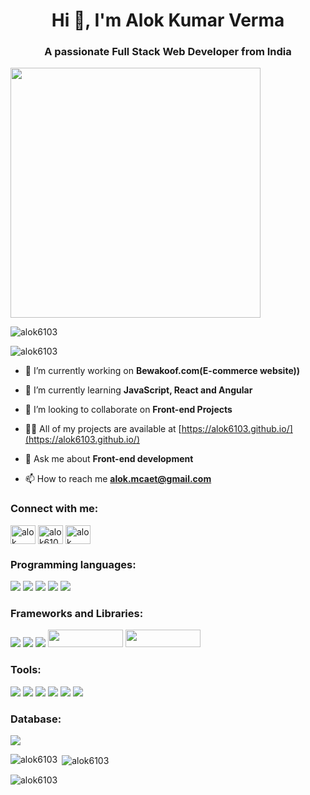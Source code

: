 
<h1 align="center">Hi 👋, I'm Alok Kumar Verma</h1>
<h3 align="center">A passionate Full Stack Web Developer from India</h3>
<img align="right alt="Coding" width="400"  src="https://i.pinimg.com/originals/85/04/77/850477fed08bfe98598082bcd309ce70.gif" />

<p align="left"> <img src="https://komarev.com/ghpvc/?username=alok6103&label=Profile%20views&color=0e75b6&style=flat" alt="alok6103" /> </p>

<p align="left"> <img src="https://github-profile-trophy.vercel.app/?username=alok6103&theme=onestar" alt="alok6103" /></a> </p>

- 🔭 I’m currently working on **Bewakoof.com(E-commerce website))**

- 🌱 I’m currently learning **JavaScript, React and Angular**

- 👯 I’m looking to collaborate on **Front-end Projects**

- 👨‍💻 All of my projects are available at [https://alok6103.github.io/](https://alok6103.github.io/)

- 💬 Ask me about **Front-end development**

- 📫 How to reach me **alok.mcaet@gmail.com**

<h3 align="left">Connect with me:</h3>
<p align="left">
<a href="https://www.linkedin.com/in/alok-kumar-verma-2b4b43158/" target="blank"><img align="center" src="http://pngimg.com/uploads/linkedIn/linkedIn_PNG8.png" alt="alok kumar verma" height="30" width="40" /></a>
<a href="https://codesandbox.io/u/ALOK6103" target="blank"><img align="center" src="https://tse4.mm.bing.net/th?id=OIP.c-7me3f5rDfyn09FEOfxJgHaD4&pid=Api&P=0" alt="alok6103" height="30" width="40" /></a>
<a href="https://www.facebook.com/alok.verma.96/" target="blank"><img align="center" src="https://tse1.mm.bing.net/th?id=OIP.Ua5AXhtGRgPuisZVmetclQHaFL&pid=Api&rs=1&c=1&qlt=95&w=150&h=105" alt="alok verma" height="30" width="40" /></a>
</p>

<h3 align="left">Programming languages:</h3>
<p>
  <img src="https://img.shields.io/badge/HTML5-E34F26?style=for-the-badge&logo=html5&logoColor=white" />
  <img src="https://img.shields.io/badge/CSS3-1572B6?style=for-the-badge&logo=css3&logoColor=white" />
  <img src="https://img.shields.io/badge/JavaScript-323330?style=for-the-badge&logo=javascript&logoColor=F7DF1E" />
  <img src="https://img.shields.io/badge/TypeScript-007ACC?style=for-the-badge&logo=typescript&logoColor=white" />
  <img src="https://img.shields.io/badge/json-5E5C5C?style=for-the-badge&logo=json&logoColor=white" />
</p>

<h3 align="left">Frameworks and Libraries:</h3>
<p>
  <img src="https://img.shields.io/badge/Node.js-339933?style=for-the-badge&logo=nodedotjs&logoColor=white" />
  <img src="https://img.shields.io/badge/React-20232A?style=for-the-badge&logo=react&logoColor=61DAFB" />
  <img src="https://img.shields.io/badge/next.js-000000?style=for-the-badge&logo=nextdotjs&logoColor=white" />
   <img width="120" height="28"  src="https://tse2.mm.bing.net/th?id=OIP.csWCtvv-ln1Y-EjFgOmregHaCe&pid=Api&P=0" /> 
  <img width="120" height="28"  src="https://css-tricks.com/wp-content/uploads/2019/10/redux-logo.png" />
</p>

<h3 align="left">Tools:</h3>
<p>
  <img src="https://img.shields.io/badge/Xcode-007ACC?style=flat-square&logo=Xcode&logoColor=white" />
  <img src="https://img.shields.io/badge/Visual_Studio_Code-0078D4?style=for-the-badge&logo=visual%20studio%20code&logoColor=white" />
  <img src="https://img.shields.io/badge/Visual_Studio-5C2D91?style=for-the-badge&logo=visual%20studio&logoColor=white" />
  <img src="https://img.shields.io/badge/Atom-66595C?style=for-the-badge&logo=Atom&logoColor=white" />
  <img src="https://img.shields.io/badge/Eclipse-2C2255?style=for-the-badge&logo=eclipse&logoColor=white" />
  <img src="https://img.shields.io/badge/sublime_text-%23575757.svg?&style=for-the-badge&logo=sublime-text&logoColor=important" />
</p>

<h3 align="left">Database:</h3>
<p>
  <img src="https://img.shields.io/badge/MongoDB-4EA94B?style=for-the-badge&logo=mongodb&logoColor=white" />
</p>


<p><img align="left" src="https://github-readme-stats.vercel.app/api/top-langs?username=alok6103&show_icons=true&locale=en&layout=compact" alt="alok6103" /></p>

<p>&nbsp;<img align="center" src="https://github-readme-stats.vercel.app/api?username=alok6103&show_icons=true&locale=en" alt="alok6103" /></p>

<p><img align="center" src="https://github-readme-streak-stats.herokuapp.com/?user=alok6103" alt="alok6103" /></p>
